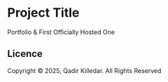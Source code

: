 # Project Title

Portfolio & First Officially Hosted One

## Licence

Copyright © 2025, Qadir Killedar. All Rights Reserved
